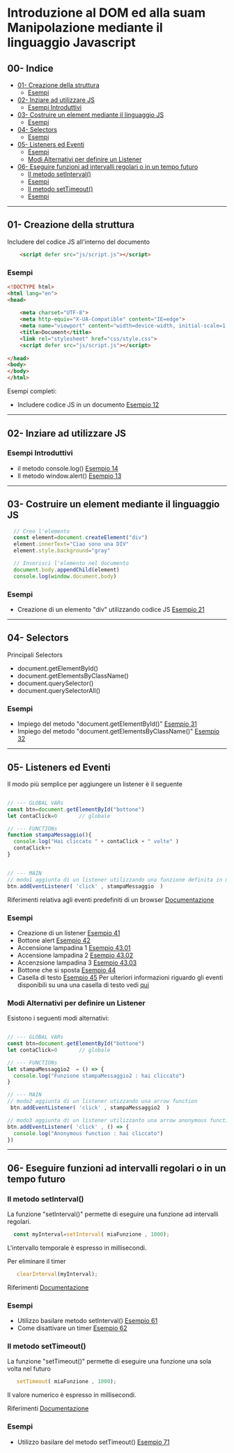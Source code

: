 
 
# Introduzione al DOM ed alla suam Manipolazione mediante il linguaggio Javascript

## 00- Indice
- [01- Creazione della struttura](#01--creazione-della-struttura)
  * [Esempi](#esempi)
- [02- Inziare ad utilizzare JS](#02--inziare-ad-utilizzare-js)
  * [Esempi Introduttivi](#esempi-introduttivi)
- [03- Costruire un element mediante il linguaggio JS](#03--costruire-un-element-mediante-il-linguaggio-js)
  * [Esempi](#esempi-1)
- [04- Selectors](#04--selectors)
  * [Esempi](#esempi-2)
- [05- Listeners ed Eventi](#05--listeners-ed-eventi)
  * [Esempi](#esempi-3)
  * [Modi Alternativi per definire un Listener](#modi-alternativi-per-definire-un-listener)
- [06- Eseguire funzioni ad intervalli regolari o in un tempo futuro](#06--eseguire-funzioni-ad-intervalli-regolari-o-in-un-tempo-futuro)
  * [Il metodo setInterval()](#il-metodo-setinterval--)
  * [Esempi](#esempi-4)
  * [Il metodo setTimeout()](#il-metodo-settimeout--)
  * [Esempi](#esempi-5)

---
## 01- Creazione della struttura
Includere del codice JS all'interno del documento
```HTML
    <script defer src="js/script.js"></script> 
```
    
### Esempi
```HTML
<!DOCTYPE html>
<html lang="en">
<head>
    
    <meta charset="UTF-8">
    <meta http-equiv="X-UA-Compatible" content="IE=edge">
    <meta name="viewport" content="width=device-width, initial-scale=1.0">
    <title>Document</title>
    <link rel="stylesheet" href="css/style.css">
    <script defer src="js/script.js"></script> 
   
</head>
<body>
</body>
</html>
```

Esempi completi:
  - Includere codice JS in un documento [Esempio 12](Examples/10_Intro/12_includere_js_in_un_documento)

---
## 02- Inziare ad utilizzare JS
### Esempi Introduttivi
  - il metodo console.log()  [Esempio 14](Examples/10_Intro/14_console_log)   
  - Il metodo window.alert() [Esempio 13](Examples/10_Intro/13_alert)

  
--- 
## 03- Costruire un element mediante il linguaggio JS

```javascript
  // Creo l'elemento
  const element=document.createElement("div")
  element.innerText="Ciao sono una DIV" 
  element.style.background="gray"

  // Inserisci l'elemento nel documento
  document.body.appendChild(element)
  console.log(window.document.body)
```

### Esempi  
  - Creazione di un elemento "div" utilizzando codice JS [Esempio 21](Examples/20_creazione_elemento/21_crea_elemento)


--- 
## 04- Selectors
Principali Selectors
  - document.getElementById()
  - document.getElementsByClassName()
  - document.querySelector()
  - document.querySelectorAll()

  
### Esempi 
  - Impiego del metodo "document.getElementById()"  [Esempio 31](Examples/30_selector/31_getElementByID)
  - Impiego del metodo "document.getElementsByClassName()"  [Esempio 32](Examples/30_selector/32_getElementByClassName)

---
## 05- Listeners ed Eventi
Il modo più semplice per aggiungere un listener è il seguente

```javascript

// --- GLOBAL VARs
const btn=document.getElementById("bottone")
let contaClick=0       // globale

// --- FUNCTIONs
function stampaMessaggio(){
  console.log("Hai cliccato " + contaClick + " volte" )
  contaClick++
}


// --- MAIN
// modo1 aggiunta di un listener utilizzando una funzione definita in modo classico
btn.addEventListener( 'click' , stampaMessaggio  )
```

Riferimenti relativa agli eventi predefiniti di un browser [Documentazione](https://it.javascript.info/introduction-browser-events)

  
### Esempi
 - Creazione di un listener [Esempio 41](Examples/40_listeners/41_creazione_listener)
 - Bottone alert [Esempio 42](Examples/40_listeners/42_bottone_alert)
 - Accensione lampadina 1 [Esempio 43.01](Examples/40_listeners/43.01_lampadina_simple)
 - Accensione lampadina 2 [Esempio 43.02](Examples/40_listeners/43.02_lampadinaOnOff_Button)
 - Accenzsione lampadina 3 [Esempio 43.03](Examples/40_listeners/43.03_lampadinaOnOff)
 - Bottone che si sposta [Esempio 44](Examples/40_listeners/44.Moving_Button)
 - Casella di testo [Esempio 45](Examples/40_listeners/45.01_Input/)
   Per ulteriori informazioni riguardo gli eventi disponibili su una una casella di testo 
   vedi [qui](https://it.javascript.info/events-change-input)

  
### Modi Alternativi per definire un Listener  
Esistono i seguenti modi alternativi:

```javascript

// --- GLOBAL VARs
const btn=document.getElementById("bottone")
let contaClick=0       // globale

// --- FUNCTIONs
let stampaMessaggio2  = () => {
  console.log("Funzione stampaMessaggio2 : hai cliccato")
}

// --- MAIN
// modo2 aggiunta di un listener utizzando una arrow function
 btn.addEventListener( 'click' , stampaMessaggio2  )

// modo3 aggiunta di un listener utilizzanto una arrow anonymous function
btn.addEventListener( 'click' , () => {
  console.log("Anonymous function : hai cliccato")
})

```
 
---  
## 06- Eseguire funzioni ad intervalli regolari o in un tempo futuro

### Il metodo setInterval()
La funzione "setInterval()" permette di eseguire una funzione ad intervalli regolari. 

```javascript
  const myInterval=setInterval( miaFunzione , 1000);
```
L'intervallo temporale è espresso in millisecondi.

Per eliminare il timer
```javascript
   clearInterval(myInterval);
```

Riferimenti [Documentazione](https://it.javascript.info/settimeout-setinterval)

### Esempi
 - Utilizzo basilare metodo setInterval() 
   [Esempio 61](Examples/60_Timers/61_Interval_start)
 - Come disattivare un timer [Esempio 62](Examples/60_Timers/62_Interval_start_stop)


### Il metodo setTimeout()
La funzione "setTimeout()" permette di eseguire una funzione una sola volta nel futuro 

```javascript
   setTimeout( miaFunzione , 1000);
```
Il valore numerico è espresso in millisecondi.

Riferimenti [Documentazione](https://it.javascript.info/settimeout-setinterval)

### Esempi
 - Utilizzo basilare del metodo setTimeout() 
   [Esempio 71](Examples/60_Timers/71_Timeout_alert)

